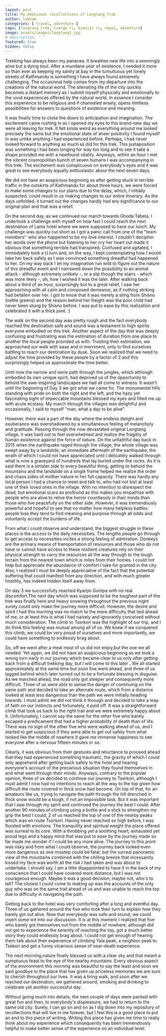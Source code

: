 ```yaml
---
layout: post
title: My emotional recollections of Langtang Trek  
author: subham
categories: [ travel, adventure ]
tags: [langtang trek, tsergo ri, kyanjin ri, nepal, adventure]
image: assets/images/langtang1.jpg
# description: "."
featured: true
hidden: false
---
```

Trekking has always been my panacea. It breathes new life into a seemingly alive but a dying soul. After a mundane year of existence, I needed it more so than ever as keeping my sanity at bay in the tumultuous yet lonely streets of Kathmandu is something I have always found extremely challenging. The occasional help comes from my departure into the creations of the natural world. The alienating life of the city quickly becomes a distant memory as I submit myself physically and emotionally to the vivid experiences offered by the natural world. In essence I consider this experience to be religious and if channeled wisely, opens limitless possibilities for answers to questions of existence and meaning.

It was finally time to close the doors to anticipation and imagination. The excitement came rushing in as I opened my eyes to this brand-new day we were all leaving for trek. It felt kinda weird as everything around me looked precisely the same but the emotional state of sheer positivity I found myself in was unlike anything I had experienced before. Perhaps, I had never looked forward to anything as much as did for this trek. This juxtaposition was something I had been longing for way too long and to see it take a shape provided me with a newfound vitality. Anyways, within an hour I met the vibrant cosmopolitan bunch of seven humans I was accompanying in this trek. The excitement was conspicuous on everybody&#39;s eyes and it was great to see everybody equally enthusiastic about the next seven days.

We did not have an auspicious beginning as after getting stuck in terrible traffic in the outskirts of Kathmandu for about three hours, we were forced to make some changes to our plans due to the delay, which, I initially suspected, could result in us making changes to our entire itinerary. As the days unfolded, it turned out the changes hardly had any significance to our original plan and that was a relief.

On the second day, as we continued our march towards Ghoda Tabela, I undertook a challenge with myself on how fast I could reach the next destination of Lama hotel where we were supposed to have our lunch. My challenge was quickly cut short as I got a panic call from one of the &quot;team members&#39;&#39; who also happened to be my love interest. I couldn&#39;t decipher her words over the phone but listening to her cry her heart out made it obvious that something terrible had transpired. Confused and agitated, I immediately took a U turn and, on the way, I kept contemplating how I would take her back safely as I was convinced something dreadful had happened to her. On my way back I let my imagination run wild to figure out the nature of this dreadful event and I narrowed down the possibility to an animal attack - although extremely unlikely -, or a slip though the stairs - which was more likely -, oh, how I wished it was the later. After walking back about a third of an hour, surprisingly but to a great relief, I saw her approaching with all calm and composed demeanor, as if nothing striking had befallen over her. I got to know that it was merely a sting from Shisno (nettle greens) and the reason behind her freight was the poor child had never been stung by Shisno before. I was put to ease by this realization and celebrated it with a thick joint. :)

The walk on the second day was pretty rough and the fact everybody reached the destination safe and sound was a testament to high spirits everyone embodied on this trek. Another aspect of the day that was deeply confusing and frustrating was the estimation of duration from one place to another the local people provided us with. Trusting their estimation, we approached our walk with ease and in merriment, only to find ourselves battling to reach our destination by dusk. Soon we realized that we need to adjust the time provided by these people by a factor of 2 and this surprisingly helped us approximate the time better.

Until now the narrow and eerie path through the jungles, which although embodied its own unique spirit, had deprived us of the opportunity to behold the awe-inspiring landscapes we had all come to witness. It wasn&#39;t until the beginning of Day 3 we got what we came for. The monumental hills standing with pride on both the right and the left, and the hazy yet fascinating sight of impeccable mountains blessed my eyes and filled me up with acute ecstasy. My march through the villages was delightful and occasionally, I said to myself &quot;man, what a day to be alive&quot;.

However, there was a part of the day where the endless delight and exuberance was overshadowed by a simultaneous feeling of melancholy and gratitude. Passing through the now devastated original Langtang village, it was hard not to feel overwhelmed and realize the fragility of human existence against the force of nature. On the unfaithful day back in 2015 when the earthquake raged through the village, the whole village was swept away by a landslide, an immediate aftermath of the earthquake, the wrath of which I could not have appreciated until I delicately walked through what is now a graveyard of hundreds that lay buried under the rocks. As it is said there is a sinister side to every beautiful thing, getting to behold the mountains and the landslide on a single frame helped me realize the order and chaos sides of mother nature in her full capacity. There was hardly any local person I had a chance to meet and talk to, who had not lost at least one of their loved ones in the village. With no intention to disrespect the dead, but emotional scars as profound as this makes you empathize with people who are alive to relive the horror countlessly in their minds than those who live peacefully on the other side. However, it was tremendously powerful and hopeful to see that no matter how many helpless battles people lose they tend to find meaning and purpose through all odds and voluntarily accept the burdens of life.

From what I could observe and understand, the biggest struggle in these places is the access to the daily necessities. The lengths people go through to get access to necessities incites a strong feeling of admiration. Donkeys are the primary means of transportation of resources and those who do not have or cannot have access to these resilient creatures rely on their physical strength to carry the resources all the way through to the tough terrain from the nearest town which is miles from their homes. I could not help but appreciate the abundance of comfort I take for granted in the city. Also, I realized I must be deeply appreciative of the fact that the potential suffering that could manifest from any direction, and with much greater hostility, has indeed hidden itself away from.

On day 3 we successfully reached Kyanjin Gompa with no real discomfort.The next day which was supposed to be the toughest part of the trek was finally here and heavy snowing throughout the previous night surely could only make the journey more difficult. However, the desire and spirit I had this morning was no match to the mere difficulty that lied ahead of me, or at least this is what I had naively and ignorantly conceived without much consideration. The climb to Tserkori was the highlight of our trip, and I do think this feeling was mutual among all of us. We knew if we conquered this climb, we could be very proud of ourselves and more importantly, we could have something to endlessly brag about.

So, off we went after a meal most of us did not enjoy,but the one we all needed. Yet again, we did not have an auspicious beginning as we took a wrong turn early in our journey which became clear to us only after getting back from a difficult trekking day, but I will come to this later **.** We all started approximately at the same time but soon five went ahead, and three of us lagged behind which later turned out to be a fortunate blessing in disguise. As we marched ahead, the road only got steeper and consequently more difficult. Three of us were able to sense the danger of continuing on the same path and decided to take an alternate route, which from a distance looked at least less dangerous than the path we were initially heading towards. I must admit we did not think it through and decided to take a leap of faith on our instincts and fortunately, it paid off. It was a straightforward climb that took us back to the right trail and we were extremely happy about it. Unfortunately, I cannot say the same for the other five who barely escaped a predicament that had a higher probability of death than of life. There was no sign of the other five who were walking ahead of us, and I started to get suspicious if they were able to get out safely from what looked like the middle of nowhere.It gave me immense happiness to see everyone after a nervous fifteen minutes or so.

Clearly, it was obvious from their gestures and reluctance to proceed ahead that they had experienced something traumatic, the gravity of which I could only apprehend after getting back safely to the hotel and hearing everyone&#39;s account of the precarious situation they found themselves in and what went through their minds. Anyways, contrary to the popular opinion, three of us decided to continue our journey to Tserkori, although I must admit I now had no intentions to reach all the way to the top given how difficult the route covered in thick snow had become. On top of that, for an amateurs like us, trying to navigate the path through the hill drenched in thick snow would be a tough, if not an impossible task. But it was important that I saw through my spirit and continued the journey the best I could. After another 90 minutes of climbing using a bottle and a stick to strengthen my grip the best I could, 2 of us reached the top of one of the nearby peaks which was en route Tserkori. Having never reached so high before, I was flooded with emotions. The tranquility and spiritual weight the place offered was surreal to its core. With a throbbing yet a soothing heart, exhausted yet proud legs and a happy mind that was put to ease by the journey made so far made me wonder if I could be any more alive. The journey to this point was risky and from what I could observe, the journey back looked even more dangerous as one misstep could be fatal, but the surreal panoramic view of the mountains combined with the chilling breeze that incessantly kissed my face was worth all the risk I had taken and was about to undertake. I should say, I am a little disappointed to have it in the back of my conscience that I could have covered more distance, but I was not courageous enough. Maybe it was a good decision, maybe not, who&#39;s to tell? The closest I could come to making up was the accounts of the only guy who was on the same trail ahead of us and was unable to reach the top due to difficulty in navigating the path.

Getting back to the hotel was very comforting after a long and eventful day. Three of us gathered around the five who took their turn to explain how they barely got out alive. Now that everybody was safe and sound, we could insert some wit into our discussion. It is at this moment I realized that five who barely got themselves out from the middle of nowhere, although did not get to experience the serenity of reaching the top, got a much better story they could endlessly brag about. I could not get enough of hearing them talk about their experience of climbing Yala peak, a neighbor peak to Tsekori and get a funny vicarious sense of near-death experience.

The next morning,nature finally blessed us with a clear sky and that meant a sumptuous feast to the eye of the nearby mountains. Every obvious aspect of the environment this morning was beautiful to say the least and soon we said goodbye to the place that has given up priceless memories we are sure to cherish throughout our lives. It was a tiring walk, and soon after we reached our destination, we gathered around, smoking and drinking to celebrate yet another successful day.

Without going much into details, the next couple of days were packed with great fun and then, to everybody&#39;s displeasure, we had to return to the same old city. Surely, I can go on and on as I dig down into my repository of recollections that will live in me forever, but I feel this is a good place to put an end to this piece of writing. Writing this piece has given me time to really think about my experience which consequently has been tremendously helpful to make better sense of the experience on an individual level.